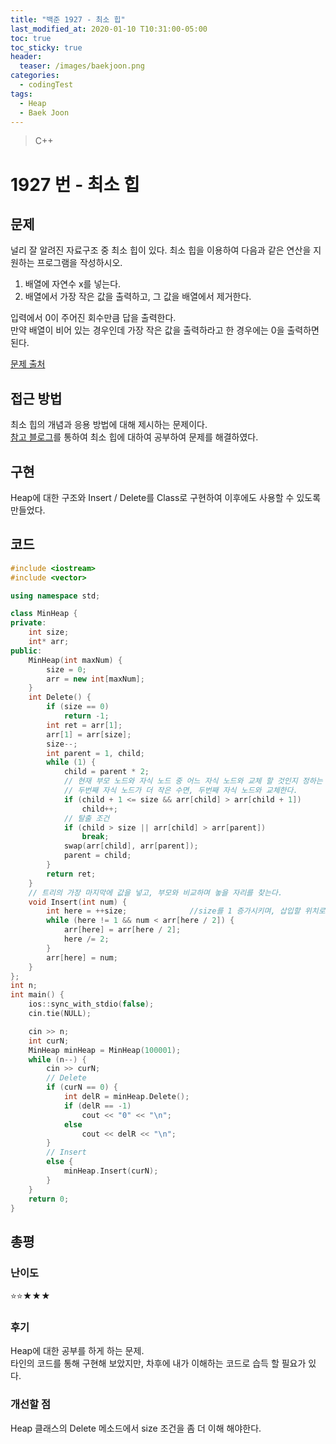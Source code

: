 ```yaml
---
title: "백준 1927 - 최소 힙"
last_modified_at: 2020-01-10 T10:31:00-05:00
toc: true
toc_sticky: true
header:
  teaser: /images/baekjoon.png
categories: 
  - codingTest
tags:
  - Heap
  - Baek Joon
---
```


> C++

1927 번 - 최소 힙
=============
 
## 문제
널리 잘 알려진 자료구조 중 최소 힙이 있다. 최소 힙을 이용하여 다음과 같은 연산을 지원하는 프로그램을 작성하시오.  
1. 배열에 자연수 x를 넣는다.
2. 배열에서 가장 작은 값을 출력하고, 그 값을 배열에서 제거한다.

입력에서 0이 주어진 회수만큼 답을 출력한다.  
만약 배열이 비어 있는 경우인데 가장 작은 값을 출력하라고 한 경우에는 0을 출력하면 된다.  

[문제 출처](https://www.acmicpc.net/problem/1927)

## 접근 방법
최소 힙의 개념과 응용 방법에 대해 제시하는 문제이다.  
[참고 블로그](https://reakwon.tistory.com/42)를 통하여 최소 힙에 대하여 공부하여 문제를 해결하였다.  

## 구현
Heap에 대한 구조와 Insert / Delete를 Class로 구현하여 이후에도 사용할 수 있도록 만들었다.  

## 코드
```c++
#include <iostream>
#include <vector>

using namespace std;

class MinHeap {
private:
	int size;
	int* arr;
public:
	MinHeap(int maxNum) {
		size = 0;
		arr = new int[maxNum];
	}
	int Delete() {
		if (size == 0)
			return -1;
		int ret = arr[1];
		arr[1] = arr[size];
		size--;
		int parent = 1, child;
		while (1) {
			child = parent * 2;
			// 현재 부모 노드와 자식 노드 중 어느 자식 노드와 교체 할 것인지 정하는 조건문
			// 두번째 자식 노드가 더 작은 수면, 두번째 자식 노드와 교체한다.
			if (child + 1 <= size && arr[child] > arr[child + 1])
				child++;
			// 탈출 조건
			if (child > size || arr[child] > arr[parent])
				break;
			swap(arr[child], arr[parent]);
			parent = child;
		}
		return ret;
	}
	// 트리의 가장 마지막에 값을 넣고, 부모와 비교하며 놓을 자리를 찾는다.
	void Insert(int num) {
		int here = ++size;				//size를 1 증가시키며, 삽입할 위치로 정한다.
		while (here != 1 && num < arr[here / 2]) {
			arr[here] = arr[here / 2];
			here /= 2;
		}
		arr[here] = num;
	}
};
int n;
int main() {
	ios::sync_with_stdio(false);
	cin.tie(NULL);

	cin >> n;
	int curN;
	MinHeap minHeap = MinHeap(100001);
	while (n--) {
		cin >> curN;
		// Delete
		if (curN == 0) {
			int delR = minHeap.Delete();
			if (delR == -1)
				cout << "0" << "\n";
			else
				cout << delR << "\n";
		}
		// Insert
		else {
			minHeap.Insert(curN);
		}
	}
	return 0;
}
```
## 총평
### 난이도
⭐⭐★★★
### 후기
Heap에 대한 공부를 하게 하는 문제.  
타인의 코드를 통해 구현해 보았지만, 차후에 내가 이해하는 코드로 습득 할 필요가 있다.  
### 개선할 점
Heap 클래스의 Delete 메소드에서 size 조건을 좀 더 이해 해야한다.